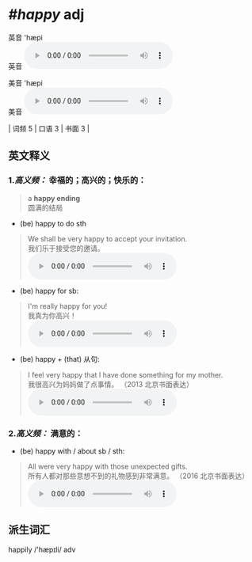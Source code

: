 # ***\#happy*** adj
英音 'hæpi  
英音
<audio src="./media/happy-B.aac" controls="controls"></audio>

美音 'hæpi  
美音
<audio src="./media/happy.aac" controls="controls"></audio>



| 词频 5 | 口语 3 | 书面 3 |  

英文释义
---
### 1.*高义频：* **幸福的；高兴的；快乐的：**  

 > a **happy ending**   
 > 圆满的结局    

- (be) happy to do sth

 > We shall be very happy to accept your invitation.  
 > 我们乐于接受您的邀请。    
<audio src="./media/happy-517_AAC.aac" controls="controls"></audio>

- (be) happy for sb:

 > I'm really happy for you!  
 > 我真为你高兴！    
<audio src="./media/happy-3.aac" controls="controls"></audio>

- (be) happy + (that) 从句:

 > I feel very happy that I have done something for my mother.  
 > 我很高兴为妈妈做了点事情。  （2013 北京书面表达）  
<audio src="./media/happy-517-1_AAC.aac" controls="controls"></audio>

### 2.*高义频：* **满意的：**  

- (be) happy with / about sb / sth:

 > All were very happy with those unexpected gifts.  
 > 所有人都对那些意想不到的礼物感到非常满意。  （2016 北京书面表达）  
<audio src="./media/All were very happy with those unexpected gifts_AAC.aac" controls="controls"></audio>


派生词汇
---
 happily  /'hæpɪli/ adv   

